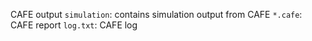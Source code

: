 CAFE output
`simulation`: contains simulation output from CAFE
`*.cafe`: CAFE report
`log.txt`: CAFE log
